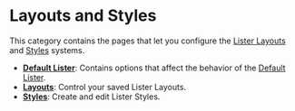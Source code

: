 # Layouts and Styles

This category contains the pages that let you configure the [Lister Layouts](/Manual/basic_concepts/the_lister/layouts/RAEDME.md) and [Styles](/Manual/basic_concepts/the_lister/styles.md) systems.

- **[Default Lister](/Manual/preferences/preferences_categories/layouts_and_styles/default_lister.md)**: Contains options that affect the behavior of the [Default Lister](/Manual/basic_concepts/the_lister/layouts/the_default_lister.md).
- **[Layouts](/Manual/preferences/preferences_categories/layouts_and_styles/layouts.md)**: Control your saved Lister Layouts.
- **[Styles](/Manual/preferences/preferences_categories/layouts_and_styles/styles.md)**: Create and edit Lister Styles.

 
